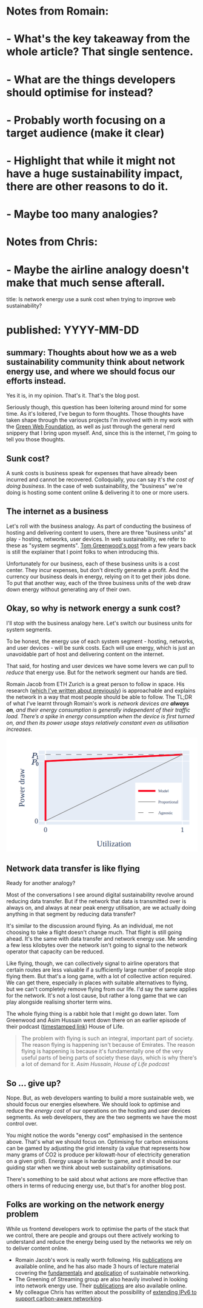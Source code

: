 # Notes from Romain:

# - What's the key takeaway from the whole article? That single sentence.

# - What are the things developers should optimise for instead?

# - Probably worth focusing on a target audience (make it clear)

# - Highlight that while it might not have a huge sustainability impact, there are other reasons to do it.

# - Maybe too many analogies?

#

# Notes from Chris:

# - Maybe the airline analogy doesn't make that much sense afterall.

title: Is network energy use a sunk cost when trying to improve web sustainability?

# published: YYYY-MM-DD

## summary: Thoughts about how we as a web sustainability community think about network energy use, and where we should focus our efforts instead.

Yes it is, in my opinion. That's it. That's the blog post.

Seriously though, this question has been loitering around mind for some time. As it's loitered, I've begun to form thoughts. Those thoughts have taken shape through the various projects I'm involved with in my work with the [Green Web Foundation](https://www.thegreenwebfoundation.org/), as well as just through the general nerd snippery that I bring upon myself. And, since this is the internet, I'm going to tell you those thoughts.

## Sunk cost?

A sunk costs is business speak for expenses that have already been incurred and cannot be recovered. Colloquially, you can say it's _the cost of doing business_. In the case of web sustainability, the "business" we're doing is hosting some content online & delivering it to one or more users.

## The internet as a business

Let's roll with the business analogy. As part of conducting the business of hosting and delivering content to users, there are three "business units" at play - hosting, networks, user devices. In web sustainability, we refer to these as "system segments". [Tom Greenwood's post](https://www.wholegraindigital.com/blog/website-energy-consumption/) from a few years back is still the explainer that I point folks to when introducing this.

Unfortunately for our business, each of these business units is a cost center. They incur expenses, but don't directly generate a profit. And the currency our business deals in energy, relying on it to get their jobs done. To put that another way, each of the three business units of the web draw down energy without generating any of their own.

## Okay, so why is network energy a sunk cost?

I'll stop with the business analogy here. Let's switch our business units for system segments.

To be honest, the energy use of each system segment - hosting, networks, and user devices - will be sunk costs. Each will use energy, which is just an unavoidable part of host and delivering content on the internet.

That said, for hosting and user devices we have some levers we can pull to _reduce_ that energy use. But for the network segment our hands are tied.

Romain Jacob from ETH Zurich is a great person to follow in space. His research ([which I've written about previously](https://fershad.com/writing/website-carbon-beyond-data-transfer/#data-transfer-network-energy-usage)) is approachable and explains the network in a way that most people should be able to follow. The TL;DR of what I've learnt through Romain's work is _network devices are **always on**, and their energy consumption is generally independent of their traffic load. There’s a spike in energy consumption when the device is first turned on, and then its power usage stays relatively constant even as utilisation increases._

![Power draw of networks is decoupled from data transfer.](../../public/img/blog/f475f393bc56f10723cf961ce40334a70e57ed26-1034x617.png "A graph showing network utilisation as a steady line moving up at a 45 degree angle, compared to network power draw which rises sharply at the start (at 0 on the x-axis) before immediately leveling off to stay constant at almost full power consumption.")

## Network data transfer is like flying

Ready for another analogy?

Most of the conversations I see around digital sustainability revolve around reducing data transfer. But if the network that data is transmitted over is always on, and always at near peak energy utilisation, are we actually doing anything in that segment by reducing data transfer?

It's similar to the discussion around flying. As an individual, me not choosing to take a flight doesn't change much. That flight is still going ahead. It's the same with data transfer and network energy use. Me sending a few less kilobytes over the network isn't going to signal to the network operator that capacity can be reduced.

Like flying, though, we can collectively signal to airline operators that certain routes are less valuable if a sufficiently large number of people stop flying them. But that's a long game, with a lot of collective action required. We can get there, especially in places with suitable alternatives to flying, but we can't completely remove flying from our life. I'd say the same applies for the network. It's not a lost cause, but rather a long game that we can play alongside realising shorter term wins.

The whole flying thing is a rabbit hole that I might go down later. Tom Greenwood and Asim Hussain went down there on an earlier episode of their podcast ([timestamped link](<[https://holpod.com/p/003-consciousness-and-sustainability](https://holpod.com/p/003-consciousness-and-sustainabilitytimestamp=6169.5)>)) House of Life.

> The problem with flying is such an integral, important part of society. The reason flying is happening isn't because of Emirates. The reason flying is happening is because it's fundamentally one of the very useful parts of being parts of society these days, which is why there's a lot of demand for it.
> <cite>Asim Hussain, House of Life podcast</cite>

## So ... give up?

Nope. But, as web developers wanting to build a more sustainable web, we should focus our energies elsewhere. We should look to optimise and reduce the _energy cost_ of our operations on the hosting and user devices segments. As web developers, they are the two segments we have the most control over.

You might notice the words "energy cost" emphasised in the sentence above. That's what we should focus on. Optimising for carbon emissions can be gamed by adjusting the grid intensity (a value that represents how many grams of CO2 is produce per kilowatt-hour of electricity generation on a given grid). Energy usage is harder to game, and it should be our guiding star when we think about web sustainability optimisations.

There's something to be said about what actions are more effective than others in terms of reducing energy use, but that's for another blog post.

## Folks are working on the network energy problem

While us frontend developers work to optimise the parts of the stack that we control, there are people and groups out there actively working to understand and reduce the energy being used by the networks we rely on to deliver content online.

- Romain Jacob's work is really worth following. His [publications](https://www.romainjacob.net/publications) are available online, and he has also made 3 hours of lecture material covering the [fundamentals](https://adv-net.ethz.ch/transcripts/sustainability_context/) and [application](https://adv-net.ethz.ch/transcripts/sustainability_application/) of sustainable networking.
- The Greening of Streaming group are also heavily involved in looking into network energy use. Their [publications](https://www.greeningofstreaming.org/publications) are also available online.
- My colleague Chris has written about the possibility of [extending IPv6 to support carbon-aware networking](https://www.thegreenwebfoundation.org/publications/extending-ipv6-to-support-carbon-aware-networking/).
